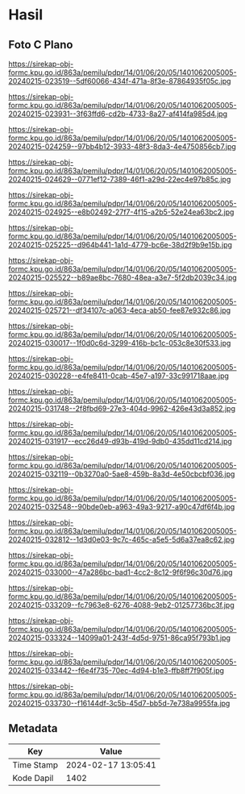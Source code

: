 # Hasil

## Foto C Plano

https://sirekap-obj-formc.kpu.go.id/863a/pemilu/pdpr/14/01/06/20/05/1401062005005-20240215-023519--5df60066-434f-471a-8f3e-87864935f05c.jpg

https://sirekap-obj-formc.kpu.go.id/863a/pemilu/pdpr/14/01/06/20/05/1401062005005-20240215-023931--3f63ffd6-cd2b-4733-8a27-af414fa985d4.jpg

https://sirekap-obj-formc.kpu.go.id/863a/pemilu/pdpr/14/01/06/20/05/1401062005005-20240215-024259--97bb4b12-3933-48f3-8da3-4e4750856cb7.jpg

https://sirekap-obj-formc.kpu.go.id/863a/pemilu/pdpr/14/01/06/20/05/1401062005005-20240215-024629--0771ef12-7389-46f1-a29d-22ec4e97b85c.jpg

https://sirekap-obj-formc.kpu.go.id/863a/pemilu/pdpr/14/01/06/20/05/1401062005005-20240215-024925--e8b02492-27f7-4f15-a2b5-52e24ea63bc2.jpg

https://sirekap-obj-formc.kpu.go.id/863a/pemilu/pdpr/14/01/06/20/05/1401062005005-20240215-025225--d964b441-1a1d-4779-bc6e-38d2f9b9e15b.jpg

https://sirekap-obj-formc.kpu.go.id/863a/pemilu/pdpr/14/01/06/20/05/1401062005005-20240215-025522--b89ae8bc-7680-48ea-a3e7-5f2db2039c34.jpg

https://sirekap-obj-formc.kpu.go.id/863a/pemilu/pdpr/14/01/06/20/05/1401062005005-20240215-025721--df34107c-a063-4eca-ab50-fee87e932c86.jpg

https://sirekap-obj-formc.kpu.go.id/863a/pemilu/pdpr/14/01/06/20/05/1401062005005-20240215-030017--1f0d0c6d-3299-416b-bc1c-053c8e30f533.jpg

https://sirekap-obj-formc.kpu.go.id/863a/pemilu/pdpr/14/01/06/20/05/1401062005005-20240215-030228--e4fe8411-0cab-45e7-a197-33c991718aae.jpg

https://sirekap-obj-formc.kpu.go.id/863a/pemilu/pdpr/14/01/06/20/05/1401062005005-20240215-031748--2f8fbd69-27e3-404d-9962-426e43d3a852.jpg

https://sirekap-obj-formc.kpu.go.id/863a/pemilu/pdpr/14/01/06/20/05/1401062005005-20240215-031917--ecc26d49-d93b-419d-9db0-435dd11cd214.jpg

https://sirekap-obj-formc.kpu.go.id/863a/pemilu/pdpr/14/01/06/20/05/1401062005005-20240215-032119--0b3270a0-5ae8-459b-8a3d-4e50cbcbf036.jpg

https://sirekap-obj-formc.kpu.go.id/863a/pemilu/pdpr/14/01/06/20/05/1401062005005-20240215-032548--90bde0eb-a963-49a3-9217-a90c47df6f4b.jpg

https://sirekap-obj-formc.kpu.go.id/863a/pemilu/pdpr/14/01/06/20/05/1401062005005-20240215-032812--1d3d0e03-9c7c-465c-a5e5-5d6a37ea8c62.jpg

https://sirekap-obj-formc.kpu.go.id/863a/pemilu/pdpr/14/01/06/20/05/1401062005005-20240215-033000--47a286bc-bad1-4cc2-8c12-9f6f96c30d76.jpg

https://sirekap-obj-formc.kpu.go.id/863a/pemilu/pdpr/14/01/06/20/05/1401062005005-20240215-033209--fc7963e8-6276-4088-9eb2-01257736bc3f.jpg

https://sirekap-obj-formc.kpu.go.id/863a/pemilu/pdpr/14/01/06/20/05/1401062005005-20240215-033324--14099a01-243f-4d5d-9751-86ca95f793b1.jpg

https://sirekap-obj-formc.kpu.go.id/863a/pemilu/pdpr/14/01/06/20/05/1401062005005-20240215-033442--f6e4f735-70ec-4d94-b1e3-ffb8ff7f905f.jpg

https://sirekap-obj-formc.kpu.go.id/863a/pemilu/pdpr/14/01/06/20/05/1401062005005-20240215-033730--f16144df-3c5b-45d7-bb5d-7e738a9955fa.jpg


## Metadata

| Key        | Value               |
| ---------- | ------------------- |
| Time Stamp | 2024-02-17 13:05:41 |
| Kode Dapil | 1402                |



